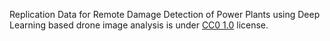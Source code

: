 Replication Data for Remote Damage Detection of Power Plants using Deep Learning based drone image analysis is under [CC0 1.0](https://creativecommons.org/publicdomain/zero/1.0/) license.
